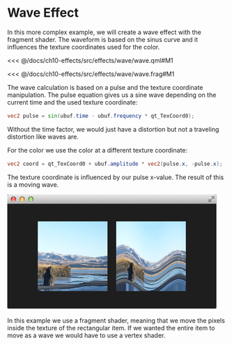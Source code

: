 # Wave Effect

In this more complex example, we will create a wave effect with the fragment shader. The waveform is based on the sinus curve and it influences the texture coordinates used for the color.

<<< @/docs/ch10-effects/src/effects/wave/wave.qml#M1

<<< @/docs/ch10-effects/src/effects/wave/wave.frag#M1

The wave calculation is based on a pulse and the texture coordinate manipulation. The pulse equation gives us a sine wave depending on the current time and the used texture coordinate:

```glsl
vec2 pulse = sin(ubuf.time - ubuf.frequency * qt_TexCoord0);
```

Without the time factor, we would just have a distortion but not a traveling distortion like waves are.

For the color we use the color at a different texture coordinate:

```glsl
vec2 coord = qt_TexCoord0 + ubuf.amplitude * vec2(pulse.x, -pulse.x);
```

The texture coordinate is influenced by our pulse x-value. The result of this is a moving wave.

![image](./assets/wave.png)

In this example we use a fragment shader, meaning that we move the pixels inside the texture of the rectangular item. If we wanted the entire item to move as a wave we would have to use a vertex shader.

